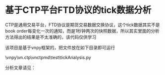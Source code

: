 # 基于CTP平台FTD协议的tick数据分析

CTP是通用交易平台，FTD协议是期货交易数据交换协议，这个tick数据其实不是book order每变化一次的通知，而是1秒钟两次的快照数据，所以其实里面的分析方法得出的结果是不太准确的，该代码仅供学习

该项目是基于vnpy框架的，把文件放在如下目录即可运行

\vnpy\vn.ctp\vnctpmd\test\tickAnalysis.py

分析文章请见：
[]()
